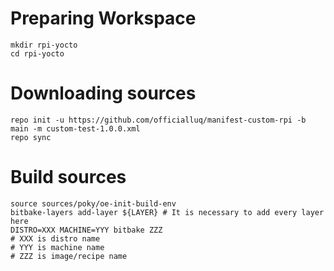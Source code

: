 # Preparing Workspace
```
mkdir rpi-yocto
cd rpi-yocto
```
# Downloading sources 
```
repo init -u https://github.com/officialluq/manifest-custom-rpi -b main -m custom-test-1.0.0.xml
repo sync
```

# Build sources

```
source sources/poky/oe-init-build-env
bitbake-layers add-layer ${LAYER} # It is necessary to add every layer here
DISTRO=XXX MACHINE=YYY bitbake ZZZ
# XXX is distro name
# YYY is machine name
# ZZZ is image/recipe name
```
